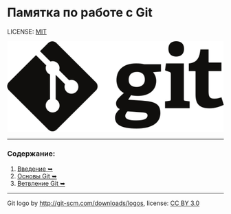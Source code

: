 # Памятка по работе с Git

LICENSE: [MIT](./license.md)

![git-logo](./assets/logo.svg)

---
 
### Содержание:

1. [Введение &#10149;](./core/introduction.md)
2. [Основы Git &#10149;](./core/basics.md)
3. [Ветвление Git &#10149;](./core/branching.md)


---

Git logo by http://git-scm.com/downloads/logos,
license: [CC BY 3.0](https://creativecommons.org/licenses/by/3.0/)
